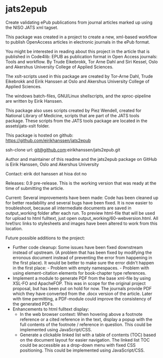 jats2epub
=========

Create validating ePub publications from journal articles marked up using the NISO JATS xml tagset.

This package was created in a project to create a new, xml-based workflow to publish OpenAccess articles in electronic journals in the ePub format.

You might be interested in reading about this project in the article that is published in Code4lib: EPUB as publication format in Open Access journals: Tools and workflow. By Trude Eikebrokk, Tor Arne Dahl and Siri Kessel, Oslo and Akershus University College of Applied Sciences.

The xslt-scripts used in this package are created by Tor-Arne Dahl, Trude Eikebrokk and Eirik Hanssen at Oslo and Akershus University College of Applied Sciences.

The windows batch-files, GNU/Linux shellscripts, and the xproc-pipeline are written by Eirik Hanssen. 

This package also uses scripts created by Piez Wendell, created for National Library of Medicine, scripts that are part of the JATS tools package. These scripts from the JATS tools package are located in the assets\jats-xslt folder.

This package is hosted on github: https://github.com/eirikhanssen/jats2epub

ssh-clone url: git@github.com:eirikhanssen/jats2epub.git

Author and maintainer of this readme and the jats2epub package on GitHub is Eirik Hanssen, Oslo and Akershus University

Contact: eirik dot hanssen at hioa dot no

Releases:
0.9 pre-release. This is the working version that was ready at the time of submitting the article.

Current:
Several improvements have been made: Code has been cleaned up for better readability and several bugs have been fixed.
It is now easier to troubleshoot, because all intermediate documents are saved in output_working folder after each run.
To preview html-file that will be used for upload to html fulltext, just open output_working/60-webversion.html. All 
href/src links to stylesheets and images have been altered to work from this location.

Future possible additions to the project:
- Further code cleanup:
    Some issues have been fixed downstream instead of upstream. (A problem that has been fixed by modifying the 
    erronous document instead of preventing the error from happening in the first place).
    It would be better to make sure the error didn't happen in the first place:
      - Problem with empty namespaces.
      - Problem with using element-citation elements for book-chapter type references.
- Implement a module to generate PDF from the base xml-file by using XSL-FO and ApacheFOP.
    This was in scope for the original project proposal, but has been put on hold for now. The journals provide PDF which
    they have converted from the .docx version of the article. Later with time permitting, a PDF-module could 
    improve the consistency of the generated PDFs.
- Enhancements to html fulltext display:
  - In the web browser context: When hovering above a footnote reference or a cited reference in the text, display a popup
    with the full contents of the footnote / reference in question. This could be implemented using JavaScript/CSS.
  - Generate a clickable linked list with a table of contents (TOC) based on the document layout for easier navigation.       The linked list TOC could be accessible as a drop-down menu with fixed CSS positioning. 
    This could be implemented using JavaScript/CSS.
